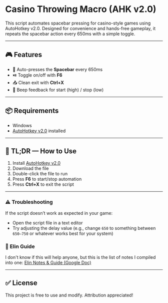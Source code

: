 # Casino Throwing Macro (AHK v2.0)

This script automates spacebar pressing for casino-style games using AutoHotkey v2.0. Designed for convenience and hands-free gameplay, it repeats the spacebar action every 650ms with a simple toggle.

---

## 🎮 Features

- 🔁 Auto-presses the **Spacebar** every 650ms
- ⏯️ Toggle on/off with **F6**
- 📤 Clean exit with **Ctrl+X**
- 🔔 Beep feedback for start (high) / stop (low)

---

## 📦 Requirements

- Windows
- [AutoHotkey v2.0](https://www.autohotkey.com/download/2.0/?C=M;O=A) installed

---

## 📝 TL;DR — How to Use

1. Install [AutoHotkey v2.0](https://www.autohotkey.com/download/2.0/?C=M;O=A)
2. Download the file
3. Double-click the file to run
4. Press **F6** to start/stop automation
5. Press **Ctrl+X** to exit the script

---

### ⚠️ Troubleshooting
If the script doesn’t work as expected in your game:
- Open the script file in a text editor
- Try adjusting the delay value (e.g., change `650` to something between `650–750` or whatever works best for your system)

### 📄 Elin Guide
I don't know if this will help anyone, but this is the list of notes I compiled into one:
[Elin Notes & Guide (Google Doc)](https://docs.google.com/document/d/1jMifIwSvQHlhra6CqjAjKBuCrleyYlN1FRARq5AYFtM/edit?usp=sharing)

---

## ✅ License

This project is free to use and modify. Attribution appreciated!
